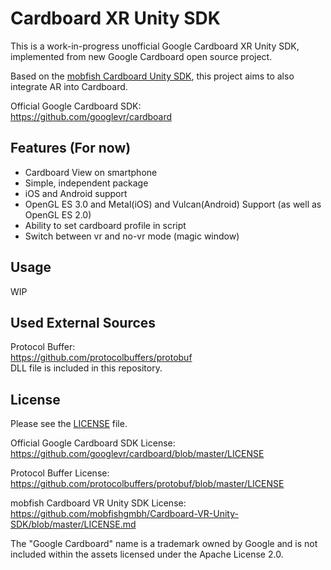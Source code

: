 Cardboard XR Unity SDK
==============
This is a work-in-progress unofficial Google Cardboard XR Unity SDK, implemented from new Google Cardboard open source project.

Based on the [mobfish Cardboard Unity SDK](https://github.com/mobfishgmbh/Cardboard-VR-Unity-SDK), this project aims to also integrate AR into Cardboard.

Official Google Cardboard SDK:  
https://github.com/googlevr/cardboard

## Features (For now)

- Cardboard View on smartphone
- Simple, independent package
- iOS and Android support
- OpenGL ES 3.0 and Metal(iOS) and Vulcan(Android) Support (as well as OpenGL ES 2.0)
- Ability to set cardboard profile in script
- Switch between vr and no-vr mode (magic window)

## Usage

WIP

## Used External Sources

Protocol Buffer:   
https://github.com/protocolbuffers/protobuf  
DLL file is included in this repository.

## License

Please see the [LICENSE](/LICENSE.md) file.

Official Google Cardboard SDK License:  
https://github.com/googlevr/cardboard/blob/master/LICENSE

Protocol Buffer License:  
https://github.com/protocolbuffers/protobuf/blob/master/LICENSE

mobfish Cardboard VR Unity SDK License:
https://github.com/mobfishgmbh/Cardboard-VR-Unity-SDK/blob/master/LICENSE.md

The "Google Cardboard" name is a trademark owned by Google and is not included within the assets licensed under the Apache License 2.0.
